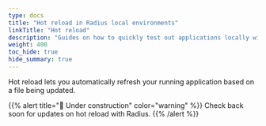 ```yaml
---
type: docs
title: "Hot reload in Radius local environments"
linkTitle: "Hot reload"
description: "Guides on how to quickly test out applications locally with hot reload"
weight: 400
toc_hide: true
hide_summary: true
---
```


<!-- DISABLE_ALGOLIA -->

Hot reload lets you automatically refresh your running application based on a file being updated.

{{% alert title="🚧 Under construction" color="warning" %}}
Check back soon for updates on hot reload with Radius.
{{% /alert %}}

